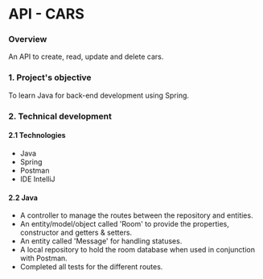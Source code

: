 # API - CARS

### Overview
An API to create, read, update and delete cars.

### 1. Project's objective
To learn Java for back-end development using Spring.

### 2. Technical development

#### 2.1 Technologies
- Java
- Spring
- Postman
- IDE IntelliJ

#### 2.2 Java
- A controller to manage the routes between the repository and entities.
- An entity/model/object called 'Room' to provide the properties, constructor and getters & setters.
- An entity called 'Message' for handling statuses.
- A local repository to hold the room database when used in conjunction with Postman.
- Completed all tests for the different routes.